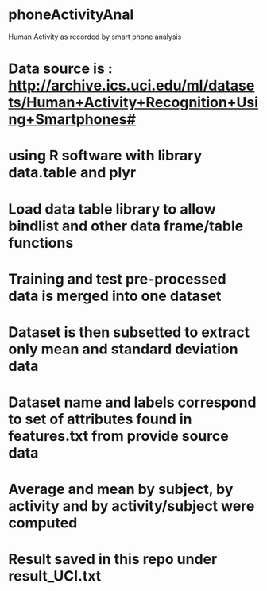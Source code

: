 # phoneActivityAnal
Human Activity as recorded by smart phone analysis

# Data source is : http://archive.ics.uci.edu/ml/datasets/Human+Activity+Recognition+Using+Smartphones#

# using R software with library data.table and plyr 
# Load data table library to allow bindlist and other data frame/table functions

# Training and test pre-processed data is merged into one dataset

# Dataset is then subsetted to extract only mean and standard deviation data

# Dataset name and labels correspond to set of attributes found in features.txt from  provide source data

# Average and mean by subject, by activity and by activity/subject were computed

# Result saved in this repo under result_UCI.txt
